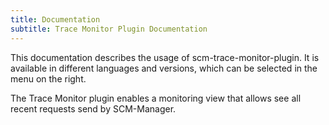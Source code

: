 ```yaml
---
title: Documentation
subtitle: Trace Monitor Plugin Documentation
---
```

This documentation describes the usage of scm-trace-monitor-plugin. It is available in different languages and versions, which can be selected in the menu on the right.

The Trace Monitor plugin enables a monitoring view that allows see all recent requests send by SCM-Manager.
